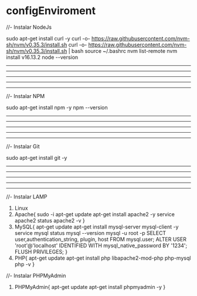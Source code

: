 # configEnviroment
//- Instalar NodeJs

sudo apt-get install curl -y
curl -o- https://raw.githubusercontent.com/nvm-sh/nvm/v0.35.3/install.sh
curl -o- https://raw.githubusercontent.com/nvm-sh/nvm/v0.35.3/install.sh | bash
source ~/.bashrc
nvm list-remote
nvm install v16.13.2
node --version

--------------------
--------------------
--------------------
--------------------
--------------------

//- Instalar NPM

sudo apt-get install npm -y
npm --version

--------------------
--------------------
--------------------
--------------------
--------------------

//- Instalar Git

sudo apt-get install git -y

--------------------
--------------------
--------------------
--------------------
--------------------

//- Instalar LAMP

1. Linux
2. Apache{
	sudo -i
	apt-get update
	apt-get install apache2 -y
	service apache2 status
	apache2 -v
}
3. MySQL{
	apt-get update
	apt-get install mysql-server mysql-client -y
	service mysql status
	mysql --version
	mysql -u root -p
	SELECT user,authentication_string, plugin, host FROM mysql.user;
	ALTER USER  'root'@'localhost' IDENTIFIED WITH mysql_native_password BY '1234';
	FLUSH PRIVILEGES;
}
4. PHP{
	apt-get update
	apt-get install php libapache2-mod-php php-mysql
	php -v
}

//- Instalar PHPMyAdmin

1. PHPMyAdmin{
	apt-get update
	apt-get install phpmyadmin -y
}
